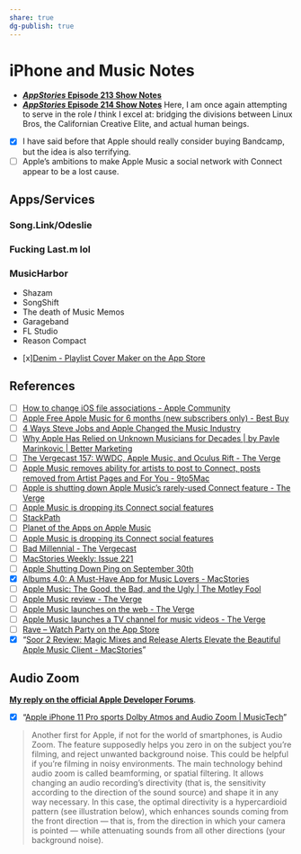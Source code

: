 ```yaml
---
share: true
dg-publish: true
---
```

# iPhone and Music Notes

* [**_AppStories_ Episode 213 Show Notes**](drafts5://open?uuid=61E9FB48-73B8-4352-8B34-882554D1D7B3)
* [**_AppStories_ Episode 214 Show Notes**](drafts5://open?uuid=200167A9-475A-4F5F-AC04-50419956DB6E)
Here, I am once again attempting to serve in the role *I* think I excel at: bridging the divisions between Linux Bros, the Californian Creative Elite, and actual human beings.

- [x] I have said before that Apple should really consider buying Bandcamp, but the idea is also terrifying.
- [ ] Apple’s ambitions to make Apple Music a social network with Connect appear to be a lost cause.

## Apps/Services
### Song.Link/Odeslie

### Fucking Last.m lol

### MusicHarbor
[](MusicHarbor)

* Shazam
* SongShift
* The death of Music Memos
* Garageband
* FL Studio
* Reason Compact
- [x][‎Denim - Playlist Cover Maker on the App Store](https://apps.apple.com/us/app/denim-playlist-cover-maker/id1532250420)

## References
- [ ] [How to change iOS file associations - Apple Community](https://discussions.apple.com/thread/250277520)
- [ ] [Apple Free Apple Music for 6 months (new subscribers only) - Best Buy](https://www.bestbuy.com/site/apple-free-apple-music-for-6-months-new-subscribers-only/6451501.p?skuId=6451501)
- [ ] [4 Ways Steve Jobs and Apple Changed the Music Industry](https://mashable.com/2011/10/11/apple-changed-music/)
- [ ] [Why Apple Has Relied on Unknown Musicians for Decades | by Pavle Marinkovic | Better Marketing](https://bettermarketing.pub/why-apple-has-relied-on-unknown-musicians-for-decades-4979b4ca3d3b)
- [ ] [The Vergecast 157: WWDC, Apple Music, and Oculus Rift - The Verge](https://www.theverge.com/2015/6/12/8772669/vergecast-157-wwdc-apple-music-oculus-rift-podcast)
- [ ] [Apple Music removes ability for artists to post to Connect, posts removed from Artist Pages and For You - 9to5Mac](https://9to5mac.com/2018/12/13/apple-music-connect-ping/)
- [ ] [Apple is shutting down Apple Music’s rarely-used Connect feature - The Verge](https://www.theverge.com/2018/12/13/18139837/apple-music-connect-social-network-feature-discontinued)
- [ ] [Apple Music is dropping its Connect social features](https://thenextweb.com/apple/2018/12/14/apple-music-is-dropping-its-connect-social-features/)
- [ ] [StackPath](https://www.industryweek.com/technology-and-iiot/article/21965295/apple-aims-to-change-dominate-music-industry)
- [ ] [‎Planet of the Apps on Apple Music](https://music.apple.com/us/show/planet-of-the-apps/1235839922)
- [ ] [Apple Music is dropping its Connect social features](https://thenextweb.com/apple/2018/12/14/apple-music-is-dropping-its-connect-social-features/)
- [ ] [Bad Millennial - The Vergecast](https://pca.st/episode/1b00d850-f359-0132-14a6-059c869cc4eb)
- [ ] [MacStories Weekly: Issue 221](https://mailchi.mp/macstories/ghuteogwhou5g5uowhwhgu5uwhgo5uwhgtpbhywtigb4t359l)
- [ ] [Apple Shutting Down Ping on September 30th](https://thenextweb.com/apple/2012/09/13/apple-shuttering-failed-social-music-network-ping-september-30th/)
- [x] [Albums 4.0: A Must-Have App for Music Lovers - MacStories](https://www.macstories.net/reviews/albums-4-0-a-must-have-app-for-music-lovers/)
- [ ] [Apple Music: The Good, the Bad, and the Ugly | The Motley Fool](https://www.fool.com/investing/general/2015/07/20/apple-music-the-good-the-bad-and-the-ugly.aspx)
- [ ] [Apple Music review - The Verge](https://www.theverge.com/2015/7/8/8911731/apple-music-review)
- [ ] [Apple Music launches on the web - The Verge](https://www.theverge.com/2019/9/5/20851576/apple-music-web-player-interface-beta-browser-streaming)
- [ ] [Apple Music launches a TV channel for music videos - The Verge](https://www.theverge.com/2020/10/19/21523091/apple-music-videos-tv-channel-live-stream)
- [ ] [‎Rave – Watch Party on the App Store](https://apps.apple.com/us/app/rave-watch-party/id929775122)
- [x] “[Soor 2 Review: Magic Mixes and Release Alerts Elevate the Beautiful Apple Music Client - MacStories](https://www.macstories.net/reviews/soor-2-review-magic-mixes-and-release-alerts-elevate-the-beautiful-apple-music-client/)”

## Audio Zoom

[**My reply on the official Apple Developer Forums**](https://developer.apple.com/forums/thread/124512?answerId=671299022#671299022).
- [x] “[Apple iPhone 11 Pro sports Dolby Atmos and Audio Zoom | MusicTech](https://www.musictech.net/news/apple-iphone-11-pro-dolby-atmos-audio-zoom/)”
> Another first for Apple, if not for the world of smartphones, is Audio Zoom. The feature supposedly helps you zero in on the subject you’re filming, and reject unwanted background noise. This could be helpful if you’re filming in noisy environments.
> The main technology behind audio zoom is called beamforming, or spatial filtering. It allows changing an audio recording’s directivity (that is, the sensitivity according to the direction of the sound source) and shape it in any way necessary. In this case, the optimal directivity is a hypercardioid pattern (see illustration below), which enhances sounds coming from the front direction — that is, from the direction in which your camera is pointed — while attenuating sounds from all other directions (your background noise).
